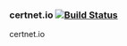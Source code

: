 ### certnet.io  [![Build Status](https://travis-ci.org/CertifiedTrue/certnet.io.svg?branch=master)](https://travis-ci.org/CertifiedTrue/certnet.io)
certnet.io

